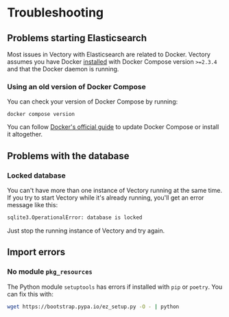 # Troubleshooting

## Problems starting Elasticsearch

Most issues in Vectory with Elasticsearch are related to Docker. Vectory assumes you have Docker [installed](https://docs.docker.com/get-docker/) with Docker Compose version  `>=2.3.4` and that the Docker daemon is running.

### Using an old version of Docker Compose

You can check your version of Docker Compose by running:
```
docker compose version
```

You can follow [Docker's official guide](https://docs.docker.com/compose/install) to update Docker Compose or install it altogether.

## Problems with the database

### Locked database

You can't have more than one instance of Vectory running at the same time. If you try to start Vectory while it's already running, you'll get an error message like this:
```bash
sqlite3.OperationalError: database is locked
```
Just stop the running instance of Vectory and try again.

## Import errors

### No module `pkg_resources`

The Python module `setuptools` has errors if installed with `pip` or `poetry`. You can fix this with:

```bash
wget https://bootstrap.pypa.io/ez_setup.py -O - | python
```